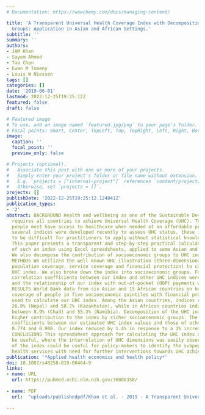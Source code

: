 ```yaml
---
# Documentation: https://wowchemy.com/docs/managing-content/

title: 'A Transparent Universal Health Coverage Index with Decomposition by Socioeconomic
  Groups: Application in Asian and African Settings.'
subtitle: ''
summary: ''
authors:
- JAM Khan
- Sayem Ahmed
- Tao Chen
- Ewan M Tomeny
- Louis W Niessen
tags: []
categories: []
date: '2019-06-01'
lastmod: 2022-12-25T19:25:12Z
featured: false
draft: false

# Featured image
# To use, add an image named `featured.jpg/png` to your page's folder.
# Focal points: Smart, Center, TopLeft, Top, TopRight, Left, Right, BottomLeft, Bottom, BottomRight.
image:
  caption: ''
  focal_point: ''
  preview_only: false

# Projects (optional).
#   Associate this post with one or more of your projects.
#   Simply enter your project's folder or file name without extension.
#   E.g. `projects = ["internal-project"]` references `content/project/deep-learning/index.md`.
#   Otherwise, set `projects = []`.
projects: []
publishDate: '2022-12-25T19:25:12.124041Z'
publication_types:
- '2'
abstract: BACKGROUND Health and wellbeing as one of the Sustainable Development Goals
  requires all countries to achieve Universal Health Coverage (UHC). That is, all
  people must have access to healthcare when needed at an affordable price. While
  several indices were developed recently to assess UHC status, these indices appeared
  to be difficult for practitioners to apply without statistical knowledge. OBJECTIVE
  This paper presents a transparent and step-by-step practical calculation method
  of such an index using Excel spreadsheets, applied to some Asian and African countries.
  We also decompose the contribution of socioeconomic groups to UHC index values.
  METHODS We utilized the well known UHC illustration (three-dimensional box, showing
  population coverage, service coverage and financial protection) to calculate the
  UHC index. We also broke down the index into socioeconomic groups. For validation,
  correlation coefficients between our index and other UHC indices were calculated
  and the relationship of our index with out-of-pocket (OOP) payments was estimated.
  RESULTS World Bank data from six Asian and 15 African countries on health-service
  coverage of people in five socioeconomic quintiles with financial protection were
  used to calculate our UHC index. Among the Asian countries, indices ranged between
  26.0% (Nepal) and 58.7% (Kazakhstan), while in African countries indices ranged
  between 8.9% (Chad) and 55.3% (Namibia). Decomposition of the UHC index showed a
  higher contribution to the index by richer socioeconomic groups. The correlation
  coefficients between our estimated UHC index values and those of others ranged between
  0.774 and 0.900. Our index reduced by 1.4% in response to a 1% increase in OOP payments.
  CONCLUSIONS This spreadsheet approach for calculating the UHC index appeared to
  be useful, where the interrelation of UHC dimensions was easily observed. Decomposition
  of the index could be useful for policy-makers to identify the subpopulations and
  health services with need for further interventions towards UHC achievement.
publication: '*Applied health economics and health policy*'
doi: 10.1007/s40258-019-00464-9
links:
- name: URL
  url: https://pubmed.ncbi.nlm.nih.gov/30880358/
  
- name: PDF
  url:  "uploads/publishedpdf/Khan et al. - 2019 - A Transparent Universal Health Coverage Index with Decomposition by Socioeconomic Groups Application in Asian and A-annotated.pdf"  
  
---
```

